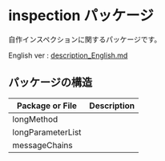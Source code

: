 # inspection パッケージ

自作インスペクションに関するパッケージです。

English ver : [description_English.md](./description_English.md)

## パッケージの構造

|Package or File|Description|
|---|---|
|longMethod||
|longParameterList||
|messageChains||

